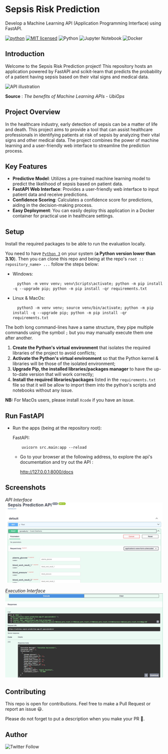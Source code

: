# Sepsis Risk Prediction
Develop a Machine Learning API (Application Programming Interface) using FastAPI.

[![python](https://img.shields.io/badge/Python-3776AB?style=for-the-badge&logo=python&logoColor=white)](https://img.shields.io/badge/Python-3776AB?style=for-the-badge&logo=python&logoColor=white)
[![MIT licensed](https://img.shields.io/badge/license-mit-blue?style=for-the-badge&logo=appveyor)](./LICENSE)
![Python](https://img.shields.io/badge/python-3.10-blue.svg)
![Jupyter Notebook](https://img.shields.io/badge/jupyter-%23FA0F00.svg?style=for-the-badge&logo=jupyter&logoColor=white)
![Docker](https://img.shields.io/badge/docker-%230db7ed.svg?style=for-the-badge&logo=docker&logoColor=white%29)

## Introduction

Welcome to the Sepsis Risk Prediction project! This repository hosts an application powered by FastAPI and scikit-learn that predicts the probability of a patient having sepsis based on their vital signs and medical data.

![API illustration](https://lh3.googleusercontent.com/-qVJ4ZsbjsmH6CnYbojsAR4ImyHV8yxsFVinunH-pX7VCapGvufcXiPak6YVKIrj9ZdiCHwK5UFtQW8yuU5t83pz6fbqN1F2p74OWuT5dObCPnTBuCYr_P1mUg8arbP0WuEt7j_A)

**Source** : *The benefits of Machine Learning APIs - UbiOps*

## Project Overview
In the healthcare industry, early detection of sepsis can be a matter of life and death. This project aims to provide a tool that can assist healthcare professionals in identifying patients at risk of sepsis by analyzing their vital signs and other medical data. The project combines the power of machine learning and a user-friendly web interface to streamline the prediction process.

## Key Features
- **Predictive Model**: Utilizes a pre-trained machine learning model to predict the likelihood of sepsis based on patient data.
- **FastAPI Web Interface**: Provides a user-friendly web interface to input patient data and receive predictions.
- **Confidence Scoring**: Calculates a confidence score for predictions, aiding in the decision-making process.
- **Easy Deployment**: You can easily deploy this application in a Docker container for practical use in healthcare settings.

## Setup

Install the required packages to be able to run the evaluation locally.

You need to have [`Python 3`](https://www.python.org/) on your system (**a Python version lower than 3.10**). Then you can clone this repo and being at the repo's `root :: repository_name> ...`  follow the steps below:

- Windows:
        
        python -m venv venv; venv\Scripts\activate; python -m pip install -q --upgrade pip; python -m pip install -qr requirements.txt  

- Linux & MacOs:
        
        python3 -m venv venv; source venv/bin/activate; python -m pip install -q --upgrade pip; python -m pip install -qr requirements.txt  

The both long command-lines have a same structure, they pipe multiple commands using the symbol ` ; ` but you may manually execute them one after another.

1. **Create the Python's virtual environment** that isolates the required libraries of the project to avoid conflicts;
2. **Activate the Python's virtual environment** so that the Python kernel & libraries will be those of the isolated environment;
3. **Upgrade Pip, the installed libraries/packages manager** to have the up-to-date version that will work correctly;
4. **Install the required libraries/packages** listed in the `requirements.txt` file so that it will be allow to import them into the python's scripts and notebooks without any issue.

**NB:** For MacOs users, please install `Xcode` if you have an issue.

## Run FastAPI

- Run the apps (being at the repository root):
        
  FastAPI:
    
    

          uvicorn src.main:app --reload 




  - Go to your browser at the following address, to explore the api's documentation and try out the API :
        
      http://127.0.0.1:8000/docs


## Screenshots

_API Interface_
![API Interface](/Images/API%20interface.jpg)

_Execution Interface_
![Execution Interface](/Images/execution%20.jpg)



## Contributing

This repo is open for contributions. Feel free to make a Pull Request or report an issue 😃.

Please do not forget to put a description when you make your PR 🙂.

## Author
![Twitter Follow](https://img.shields.io/twitter/follow/the1_caly)

